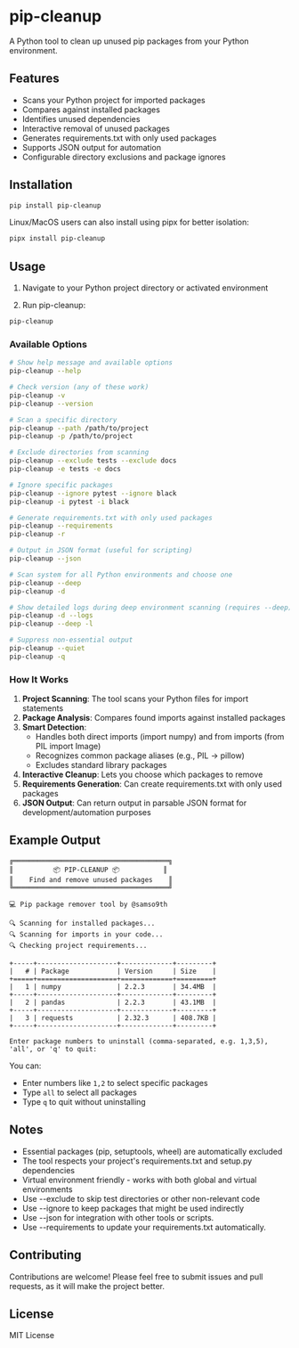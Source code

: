 # pip-cleanup 

A Python tool to clean up unused pip packages from your Python environment.

## Features

- Scans your Python project for imported packages
- Compares against installed packages
- Identifies unused dependencies
- Interactive removal of unused packages
- Generates requirements.txt with only used packages
- Supports JSON output for automation
- Configurable directory exclusions and package ignores

## Installation

```bash
pip install pip-cleanup
```

Linux/MacOS users can also install using pipx for better isolation:

```bash
pipx install pip-cleanup
```

## Usage

1. Navigate to your Python project directory or activated environment

2. Run pip-cleanup:

```bash
pip-cleanup
```

### Available Options

```bash
# Show help message and available options
pip-cleanup --help

# Check version (any of these work)
pip-cleanup -v
pip-cleanup --version

# Scan a specific directory
pip-cleanup --path /path/to/project
pip-cleanup -p /path/to/project

# Exclude directories from scanning
pip-cleanup --exclude tests --exclude docs
pip-cleanup -e tests -e docs

# Ignore specific packages
pip-cleanup --ignore pytest --ignore black
pip-cleanup -i pytest -i black

# Generate requirements.txt with only used packages
pip-cleanup --requirements
pip-cleanup -r

# Output in JSON format (useful for scripting)
pip-cleanup --json

# Scan system for all Python environments and choose one
pip-cleanup --deep
pip-cleanup -d

# Show detailed logs during deep environment scanning (requires --deep)
pip-cleanup -d --logs
pip-cleanup --deep -l

# Suppress non-essential output
pip-cleanup --quiet
pip-cleanup -q
```

### How It Works

1. **Project Scanning**: The tool scans your Python files for import statements
2. **Package Analysis**: Compares found imports against installed packages
3. **Smart Detection**: 
   - Handles both direct imports (import numpy) and from imports (from PIL import Image)
   - Recognizes common package aliases (e.g., PIL -> pillow)
   - Excludes standard library packages
4. **Interactive Cleanup**: Lets you choose which packages to remove
5. **Requirements Generation**: Can create requirements.txt with only used packages
6. **JSON Output**: Can return output in parsable JSON format for development/automation purposes

## Example Output

```
╔═══════════════════════════════════════╗
║          📦 PIP-CLEANUP 📦           ║
║    Find and remove unused packages    ║
╚═══════════════════════════════════════╝

💻 Pip package remover tool by @samso9th

🔍 Scanning for installed packages...
🔍 Scanning for imports in your code...
🔍 Checking project requirements...

+-----+--------------------+-------------+---------+
|   # | Package            | Version     | Size    |
+=====+====================+=============+=========+
|   1 | numpy              | 2.2.3       | 34.4MB  |
+-----+--------------------+-------------+---------+
|   2 | pandas             | 2.2.3       | 43.1MB  |
+-----+--------------------+-------------+---------+
|   3 | requests           | 2.32.3      | 408.7KB |
+-----+--------------------+-------------+---------+

Enter package numbers to uninstall (comma-separated, e.g. 1,3,5), 'all', or 'q' to quit:
```

You can:
- Enter numbers like `1,2` to select specific packages
- Type `all` to select all packages
- Type `q` to quit without uninstalling

## Notes

- Essential packages (pip, setuptools, wheel) are automatically excluded
- The tool respects your project's requirements.txt and setup.py dependencies
- Virtual environment friendly - works with both global and virtual environments
- Use --exclude to skip test directories or other non-relevant code
- Use --ignore to keep packages that might be used indirectly
- Use --json for integration with other tools or scripts.
- Use --requirements to update your requirements.txt automatically.

## Contributing

Contributions are welcome! Please feel free to submit issues and pull requests, as it will make the project better.

## License

MIT License